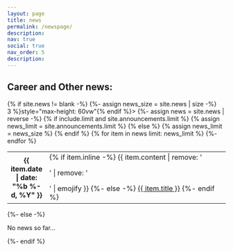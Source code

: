 ```yaml
---
layout: page
title: news
permalink: /newspage/
description:
nav: true
social: true
nav_order: 5
description: 
---
```

## Career and Other news:

<div class="news">
{% if site.news != blank -%}
{%- assign news_size = site.news | size -%}
<div class="table-responsive" {% if include.limit and site.announcements.scrollable and news_size > 3 %}style="max-height: 60vw"{% endif %}>
    <table class="table table-sm table-borderless">
    {%- assign news = site.news | reverse -%}
    {% if include.limit and site.announcements.limit %}
    {% assign news_limit = site.announcements.limit %}
    {% else %}
    {% assign news_limit = news_size %}
    {% endif %}
    {% for item in news limit: news_limit %}
    <tr>
        <th width="16%" scope="row">{{ item.date | date: "%b %-d, %Y" }}</th>
        <td>
        {% if item.inline -%}
            {{ item.content | remove: '<p>' | remove: '</p>' | emojify }}
        {%- else -%}
            <a class="news-title" href="{{ item.url | relative_url }}">{{ item.title }}</a>
        {%- endif %}
        </td>
    </tr>
    {%- endfor %}
    </table>
</div>
{%- else -%}
<p>No news so far...</p>
{%- endif %}
</div>
